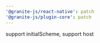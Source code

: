 ```yaml
---
'@granite-js/react-native': patch
'@granite-js/plugin-core': patch
---
```


support initialScheme, support host
